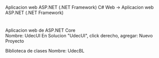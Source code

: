 Aplicacion web ASP.NET (.NET Framework)
C# Web -> Aplicacion web ASP.NET (.NET Framework)
#
Aplicacion web de ASP.NET Core  
Nombre: UdecUI
En Solucion "UdecUI", click derecho, agregar: Nuevo Proyecto

Biblioteca de clases
Nombre: UdecBL
